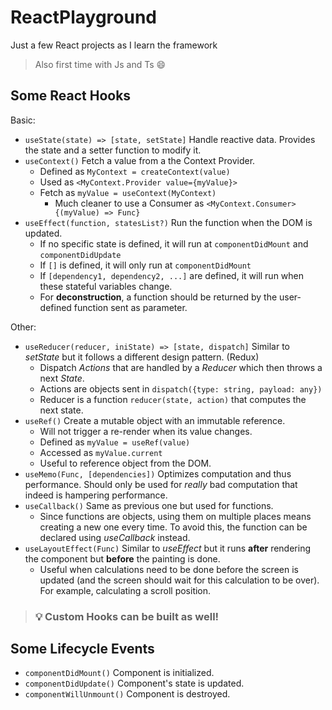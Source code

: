 # ReactPlayground

Just a few React projects as I learn the framework

> Also first time with Js and Ts 😄

## Some React Hooks

Basic:

-   `useState(state) => [state, setState]` Handle reactive data. Provides the state and a setter function to modify it.
-   `useContext()` Fetch a value from a the Context Provider.
    -   Defined as `MyContext = createContext(value)`
    -   Used as `<MyContext.Provider value={myValue}>`
    -   Fetch as `myValue = useContext(MyContext)`
        -   Much cleaner to use a Consumer as `<MyContext.Consumer>{(myValue) => Func}`
-   `useEffect(function, statesList?)` Run the function when the DOM is updated.
    -   If no specific state is defined, it will run at `componentDidMount` and `componentDidUpdate`
    -   If `[]` is defined, it will only run at `componentDidMount`
    -   If `[dependency1, dependency2, ...]` are defined, it will run when these stateful variables change.
    -   For **deconstruction**, a function should be returned by the user-defined function sent as parameter.

Other:

-   `useReducer(reducer, iniState) => [state, dispatch]` Similar to _setState_ but it follows a different design pattern. (Redux)
    -   Dispatch _Actions_ that are handled by a _Reducer_ which then throws a next _State_.
    -   Actions are objects sent in `dispatch({type: string, payload: any})`
    -   Reducer is a function `reducer(state, action)` that computes the next state.
-   `useRef()` Create a mutable object with an immutable reference.
    -   Will not trigger a re-render when its value changes.
    -   Defined as `myValue = useRef(value)`
    -   Accessed as `myValue.current`
    -   Useful to reference object from the DOM.
-   `useMemo(Func, [dependencies])` Optimizes computation and thus performance. Should only be used for _really_ bad computation that indeed is hampering performance.
-   `useCallback()` Same as previous one but used for functions.
    -   Since functions are objects, using them on multiple places means creating a new one every time. To avoid this, the function can be declared using _useCallback_ instead.
-   `useLayoutEffect(Func)` Similar to _useEffect_ but it runs **after** rendering the component but **before** the painting is done.
    -   Useful when calculations need to be done before the screen is updated (and the screen should wait for this calculation to be over). For example, calculating a scroll position.

> ### 💡 Custom Hooks can be built as well!

## Some Lifecycle Events

-   `componentDidMount()` Component is initialized.
-   `componentDidUpdate()` Component's state is updated.
-   `componentWillUnmount()` Component is destroyed.
